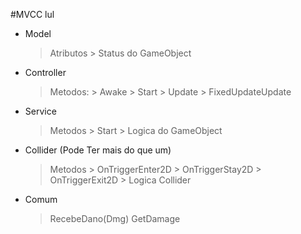 #MVCC lul
- Model
    > Atributos
        > Status do GameObject
- Controller
    > Metodos:
        > Awake
        > Start
        > Update
        > FixedUpdateUpdate
- Service
    > Metodos
        > Start
        > Logica do GameObject
- Collider (Pode Ter mais do que um)
    > Metodos
        > OnTriggerEnter2D
        > OnTriggerStay2D
        > OnTriggerExit2D
        > Logica Collider
- Comum
    > RecebeDano(Dmg)
    > GetDamage
    